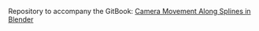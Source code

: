Repository to accompany the GitBook: [Camera Movement Along Splines in Blender](https://nikhilc52.gitbook.io/camera-movement-along-splines-in-blender/)
